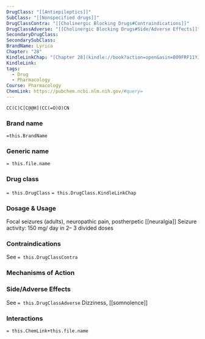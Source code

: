 ```yaml
---
DrugClass: "[[Antiepileptics]]"
SubClass: "[[Nonspecified drugs]]"
DrugClassContra: "[[Cholinergic Blocking Drugs#Contraindications]]"
DrugClassAdverse: "[[Cholinergic Blocking Drugs#Side/Adverse Effects]]"
SecondaryDrugClass: 
SecondarySubClass: 
BrandName: Lyrica
Chapter: "28"
KindleLinkChap: "[Chapter 28](kindle://book?action=open&asin=B09FRF11YJ&location=14677)"
KindleLink: 
tags:
  - Drug
  - Pharmacology
Course: Pharmacology
ChemLink: https://pubchem.ncbi.nlm.nih.gov/#query=
---
```

```smiles
CC(C)C[C@@H](CC(=O)O)CN
```

### Brand name
`=this.BrandName`

### Generic name
`= this.file.name`

### Drug class 
`= this.DrugClass`
	`= this.DrugClass.KindleLinkChap`

### Dosage & Usage
Focal seizures (adults), neuropathic pain, postherpetic [[neuralgia]]
Seizure activity: 150 mg/ day in 2– 3 divided doses 

### Contraindications
See `= this.DrugClassContra`

### Mechanisms of Action

### Side/Adverse Effects
See `= this.DrugClassAdverse`
Dizziness, [[somnolence]]
### Interactions

`= this.ChemLink+this.file.name`

 